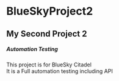 # BlueSkyProject2

 ## My Second Project 2

##### Automation Testing

This project is for BlueSky Citadel  
It is a Full automation testing including API
